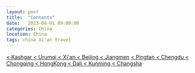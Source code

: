 ```yaml
---
layout: post
title:  "Contents"
date:   2023-08-01 09:00:00
categories: China
location: China
tags: china Xi'an travel
---
```


[< Kashgar ](https://travelkang.fun/china/2023/05/12/Kashgar/) [< Urumqi ](https://travelkang.fun/china/2023/05/08/Urumqi/) [< Xi'an ](https://travelkang.fun/china/2023/01/13/Xi'an/)    [< Beijing ](https://travelkang.fun/china/2022/08/20/Beijing/)  [< Jiangmen](https://travelkang.fun/china/2021/09/22/Jiangmen/)  [< Pingtan ](https://travelkang.fun/china/2021/07/13/Pingtan/)  [< Chengdu ](https://travelkang.fun/china/2020/01/01/Chengdu/)  [< Chongqing ](https://travelkang.fun/china/2019/10/20/Chongqing/)  [< HongKong ](https://travelkang.fun/china/2019/05/03/hongkong/)  [< Dali ](https://travelkang.fun/china/2019/04/03/dali/)  [< Kunming ](https://travelkang.fun/china/2019/04/01/kunming/)   [< Changsha ](https://travelkang.fun/china/2019/03/17/changsha/)  
